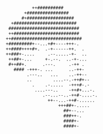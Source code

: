                  ++##########                      
              +################                   
             #+##################                 
         +########################                
        ###########################               
        ++#########################               
       ++###########################              
       +#########+--...+#+----+++-.               
       ++####++++#+.  .-+------++.  .             
       ++###+-....     .--.....-+-  ..            
        ++##+-...     +-.--.  ..-+-...            
        #++##+.      .---.     .-++ .             
          #### -+++-. ...      ..-++-             
               .---..   ...    ..-++--            
               ..        ....--.-++#+--           
                 .    .-.....  -+++#-.-           
                  ....---..    -++#+...-.         
                     .--...--..-++#-....-.        
                       ++--...-++#-......         
                           +++##+-.....           
                             ##+--...             
                             ###++-.              
                             ####+-               
                             ####+-               
